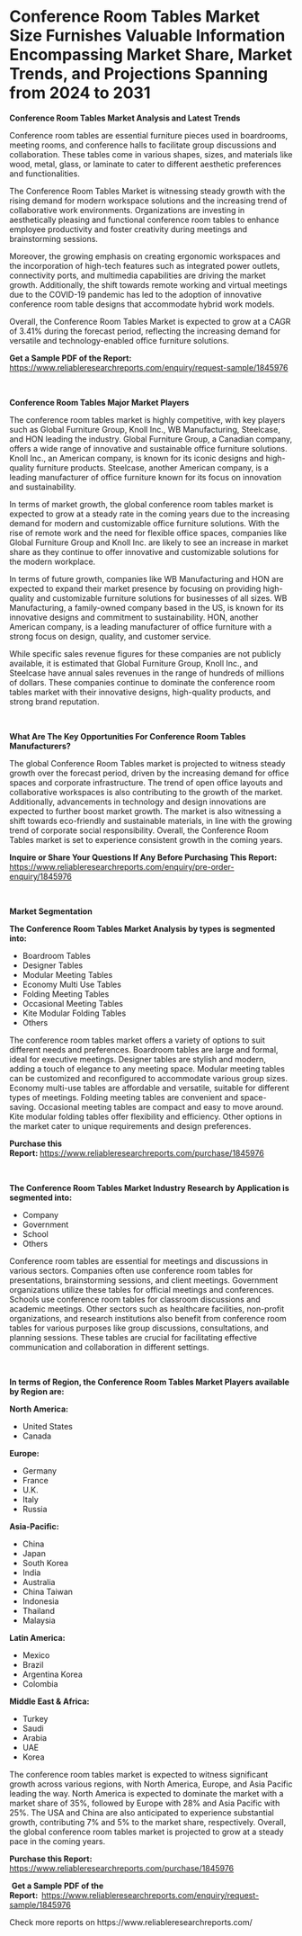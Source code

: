 <p><h1>Conference Room Tables Market Size Furnishes Valuable Information Encompassing Market Share, Market Trends, and Projections Spanning from 2024 to 2031</h1></p><p><strong>Conference Room Tables Market Analysis and Latest Trends</strong></p>
<p><p>Conference room tables are essential furniture pieces used in boardrooms, meeting rooms, and conference halls to facilitate group discussions and collaboration. These tables come in various shapes, sizes, and materials like wood, metal, glass, or laminate to cater to different aesthetic preferences and functionalities.</p><p>The Conference Room Tables Market is witnessing steady growth with the rising demand for modern workspace solutions and the increasing trend of collaborative work environments. Organizations are investing in aesthetically pleasing and functional conference room tables to enhance employee productivity and foster creativity during meetings and brainstorming sessions.</p><p>Moreover, the growing emphasis on creating ergonomic workspaces and the incorporation of high-tech features such as integrated power outlets, connectivity ports, and multimedia capabilities are driving the market growth. Additionally, the shift towards remote working and virtual meetings due to the COVID-19 pandemic has led to the adoption of innovative conference room table designs that accommodate hybrid work models.</p><p>Overall, the Conference Room Tables Market is expected to grow at a CAGR of 3.41% during the forecast period, reflecting the increasing demand for versatile and technology-enabled office furniture solutions.</p></p>
<p><strong>Get a Sample PDF of the Report:&nbsp;</strong> <a href="https://www.reliableresearchreports.com/enquiry/request-sample/1845976">https://www.reliableresearchreports.com/enquiry/request-sample/1845976</a></p>
<p>&nbsp;</p>
<p><strong>Conference Room Tables Major Market Players</strong></p>
<p><p>The conference room tables market is highly competitive, with key players such as Global Furniture Group, Knoll Inc., WB Manufacturing, Steelcase, and HON leading the industry. Global Furniture Group, a Canadian company, offers a wide range of innovative and sustainable office furniture solutions. Knoll Inc., an American company, is known for its iconic designs and high-quality furniture products. Steelcase, another American company, is a leading manufacturer of office furniture known for its focus on innovation and sustainability.</p><p>In terms of market growth, the global conference room tables market is expected to grow at a steady rate in the coming years due to the increasing demand for modern and customizable office furniture solutions. With the rise of remote work and the need for flexible office spaces, companies like Global Furniture Group and Knoll Inc. are likely to see an increase in market share as they continue to offer innovative and customizable solutions for the modern workplace.</p><p>In terms of future growth, companies like WB Manufacturing and HON are expected to expand their market presence by focusing on providing high-quality and customizable furniture solutions for businesses of all sizes. WB Manufacturing, a family-owned company based in the US, is known for its innovative designs and commitment to sustainability. HON, another American company, is a leading manufacturer of office furniture with a strong focus on design, quality, and customer service.</p><p>While specific sales revenue figures for these companies are not publicly available, it is estimated that Global Furniture Group, Knoll Inc., and Steelcase have annual sales revenues in the range of hundreds of millions of dollars. These companies continue to dominate the conference room tables market with their innovative designs, high-quality products, and strong brand reputation.</p></p>
<p>&nbsp;</p>
<p><strong>What Are The Key Opportunities For Conference Room Tables Manufacturers?</strong></p>
<p><p>The global Conference Room Tables market is projected to witness steady growth over the forecast period, driven by the increasing demand for office spaces and corporate infrastructure. The trend of open office layouts and collaborative workspaces is also contributing to the growth of the market. Additionally, advancements in technology and design innovations are expected to further boost market growth. The market is also witnessing a shift towards eco-friendly and sustainable materials, in line with the growing trend of corporate social responsibility. Overall, the Conference Room Tables market is set to experience consistent growth in the coming years.</p></p>
<p><strong>Inquire or Share Your Questions If Any Before Purchasing This Report:</strong> <a href="https://www.reliableresearchreports.com/enquiry/pre-order-enquiry/1845976">https://www.reliableresearchreports.com/enquiry/pre-order-enquiry/1845976</a></p>
<p>&nbsp;</p>
<p><strong>Market Segmentation</strong></p>
<p><strong>The Conference Room Tables Market Analysis by types is segmented into:</strong></p>
<p><ul><li>Boardroom Tables</li><li>Designer Tables</li><li>Modular Meeting Tables</li><li>Economy Multi Use Tables</li><li>Folding Meeting Tables</li><li>Occasional Meeting Tables</li><li>Kite Modular Folding Tables</li><li>Others</li></ul></p>
<p><p>The conference room tables market offers a variety of options to suit different needs and preferences. Boardroom tables are large and formal, ideal for executive meetings. Designer tables are stylish and modern, adding a touch of elegance to any meeting space. Modular meeting tables can be customized and reconfigured to accommodate various group sizes. Economy multi-use tables are affordable and versatile, suitable for different types of meetings. Folding meeting tables are convenient and space-saving. Occasional meeting tables are compact and easy to move around. Kite modular folding tables offer flexibility and efficiency. Other options in the market cater to unique requirements and design preferences.</p></p>
<p><strong>Purchase this Report:&nbsp;</strong><a href="https://www.reliableresearchreports.com/purchase/1845976">https://www.reliableresearchreports.com/purchase/1845976</a></p>
<p>&nbsp;</p>
<p><strong>The Conference Room Tables Market Industry Research by Application is segmented into:</strong></p>
<p><ul><li>Company</li><li>Government</li><li>School</li><li>Others</li></ul></p>
<p><p>Conference room tables are essential for meetings and discussions in various sectors. Companies often use conference room tables for presentations, brainstorming sessions, and client meetings. Government organizations utilize these tables for official meetings and conferences. Schools use conference room tables for classroom discussions and academic meetings. Other sectors such as healthcare facilities, non-profit organizations, and research institutions also benefit from conference room tables for various purposes like group discussions, consultations, and planning sessions. These tables are crucial for facilitating effective communication and collaboration in different settings.</p></p>
<p>&nbsp;</p>
<p><strong>In terms of Region, the Conference Room Tables Market Players available by Region are:</strong></p>
<p>
    <p> <strong> North America: </strong>
        <ul>
            <li>United States</li>
            <li>Canada</li>
        </ul>
        </p> 
    <p> <strong> Europe: </strong>
        <ul>
            <li>Germany</li>
            <li>France</li>
            <li>U.K.</li>
            <li>Italy</li>
            <li>Russia</li>
        </ul>
        </p> 
    <p> <strong> Asia-Pacific: </strong>
        <ul>
            <li>China</li>
            <li>Japan</li>
            <li>South Korea</li>
            <li>India</li>
            <li>Australia</li>
            <li>China Taiwan</li>
            <li>Indonesia</li>
            <li>Thailand</li>
            <li>Malaysia</li>
        </ul>
        </p> 
    <p> <strong> Latin America: </strong>
        <ul>
            <li>Mexico</li>
            <li>Brazil</li>
            <li>Argentina Korea</li>
            <li>Colombia</li>
        </ul>
        </p> 
    <p> <strong> Middle East & Africa: </strong>
        <ul>
            <li>Turkey</li>
            <li>Saudi</li>
            <li>Arabia</li>
            <li>UAE</li>
            <li>Korea</li>
        </ul>
    </p>
    </p>
<p><p>The conference room tables market is expected to witness significant growth across various regions, with North America, Europe, and Asia Pacific leading the way. North America is expected to dominate the market with a market share of 35%, followed by Europe with 28% and Asia Pacific with 25%. The USA and China are also anticipated to experience substantial growth, contributing 7% and 5% to the market share, respectively. Overall, the global conference room tables market is projected to grow at a steady pace in the coming years.</p></p>
<p><strong>Purchase this Report: </strong><a href="https://www.reliableresearchreports.com/purchase/1845976">https://www.reliableresearchreports.com/purchase/1845976</a></p>
<p>&nbsp;<strong>Get a Sample PDF of the Report:&nbsp;&nbsp;</strong><a href="https://www.reliableresearchreports.com/enquiry/request-sample/1845976">https://www.reliableresearchreports.com/enquiry/request-sample/1845976</a></p>
<p><strong></strong></p>
<p>Check more reports on https://www.reliableresearchreports.com/</p>